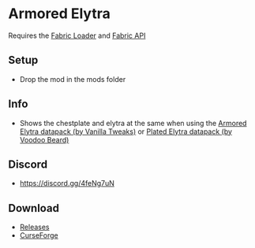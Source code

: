 # Armored Elytra

Requires the [Fabric Loader](https://fabricmc.net/use/) and [Fabric API](https://www.curseforge.com/minecraft/mc-mods/fabric-api)

## Setup

- Drop the mod in the mods folder

## Info

- Shows the chestplate and elytra at the same when using the [Armored Elytra datapack (by Vanilla Tweaks)](https://vanillatweaks.net/picker/datapacks/) or [Plated Elytra datapack (by Voodoo Beard)](http://mc.voodoobeard.com/#plated_elytra)

## Discord

- https://discord.gg/4feNg7uN

## Download

- [Releases](https://github.com/mrmelon54/armored-elytra-fabric-1.16/releases/)
- [CurseForge](https://www.curseforge.com/minecraft/mc-mods/armored-elytra)
